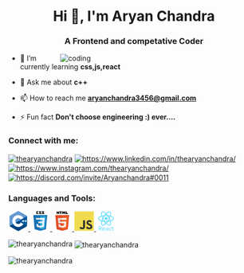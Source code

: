 
<h1 align="center">Hi 👋, I'm Aryan Chandra</h1>
<h3 align="center">A Frontend and competative Coder</h3>

<img align="right" alt="coding" width ="400" src="https://cdn.dribbble.com/users/1059583/screenshots/4171367/coding-freak.gif">


- 🌱 I’m currently learning **css,js,react**

- 💬 Ask me about **c++**

- 📫 How to reach me **aryanchandra3456@gmail.com**

- ⚡ Fun fact **Don't choose engineering :) ever....**

<h3 align="left">Connect with me:</h3>
<p align="left">
<a href="https://twitter.com/thearyanchandra" target="blank"><img align="center" src="https://raw.githubusercontent.com/rahuldkjain/github-profile-readme-generator/master/src/images/icons/Social/twitter.svg" alt="thearyanchandra" height="30" width="40" /></a>
<a href="https://www.linkedin.com/in/thearyanchandra/" target="blank"><img align="center" src="https://raw.githubusercontent.com/rahuldkjain/github-profile-readme-generator/master/src/images/icons/Social/linked-in-alt.svg" alt="https://www.linkedin.com/in/thearyanchandra/" height="30" width="40" /></a>
<a href="https://www.instagram.com/thearyanchandra/" target="blank"><img align="center" src="https://raw.githubusercontent.com/rahuldkjain/github-profile-readme-generator/master/src/images/icons/Social/instagram.svg" alt="https://www.instagram.com/thearyanchandra/" height="30" width="40" /></a>
<a href="https://discord.com/invite/Aryanchandra#0011" target="blank"><img align="center" src="https://raw.githubusercontent.com/rahuldkjain/github-profile-readme-generator/master/src/images/icons/Social/discord.svg" alt="https://discord.com/invite/Aryanchandra#0011" height="30" width="40" /></a>
</p>

<h3 align="left">Languages and Tools:</h3>
<p align="left"> <a href="https://www.w3schools.com/cpp/" target="_blank" rel="noreferrer"> <img src="https://raw.githubusercontent.com/devicons/devicon/master/icons/cplusplus/cplusplus-original.svg" alt="cplusplus" width="40" height="40"/> </a> <a href="https://www.w3schools.com/css/" target="_blank" rel="noreferrer"> <img src="https://raw.githubusercontent.com/devicons/devicon/master/icons/css3/css3-original-wordmark.svg" alt="css3" width="40" height="40"/> </a> <a href="https://www.w3.org/html/" target="_blank" rel="noreferrer"> <img src="https://raw.githubusercontent.com/devicons/devicon/master/icons/html5/html5-original-wordmark.svg" alt="html5" width="40" height="40"/> </a> <a href="https://developer.mozilla.org/en-US/docs/Web/JavaScript" target="_blank" rel="noreferrer"> <img src="https://raw.githubusercontent.com/devicons/devicon/master/icons/javascript/javascript-original.svg" alt="javascript" width="40" height="40"/> </a> <a href="https://reactjs.org/" target="_blank" rel="noreferrer"> <img src="https://raw.githubusercontent.com/devicons/devicon/master/icons/react/react-original-wordmark.svg" alt="react" width="40" height="40"/> </a> </p>

<p><img align="left" src="https://github-readme-stats.vercel.app/api/top-langs?username=thearyanchandra&show_icons=true&locale=en&layout=compact" alt="thearyanchandra" /></p>

<p>&nbsp;<img align="center" src="https://github-readme-stats.vercel.app/api?username=thearyanchandra&show_icons=true&locale=en" alt="thearyanchandra" /></p>

<p><img align="center" src="https://github-readme-streak-stats.herokuapp.com/?user=thearyanchandra&" alt="thearyanchandra" /></p>

